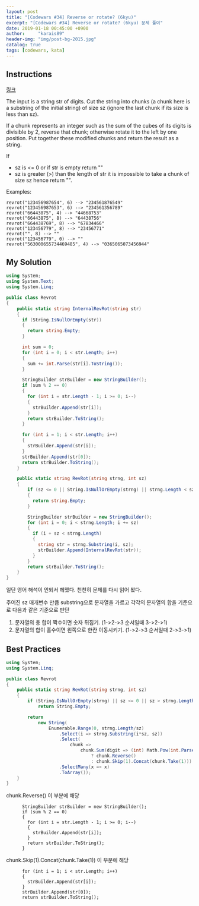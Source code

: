 ```yaml
---
layout: post
title: "[Codewars #34] Reverse or rotate? (6kyu)"
excerpt: "[Codewars #34] Reverse or rotate? (6kyu) 문제 풀이"
date: 2019-01-18 00:45:00 +0900
author:     "karais89"
header-img: "img/post-bg-2015.jpg"
catalog: true
tags: [codewars, kata]
---
```


## Instructions

[링크](https://www.codewars.com/kata/56b5afb4ed1f6d5fb0000991/train/csharp)

The input is a string str of digits. Cut the string into chunks (a chunk here is a substring of the initial string) of size sz (ignore the last chunk if its size is less than sz).

If a chunk represents an integer such as the sum of the cubes of its digits is divisible by 2, reverse that chunk; otherwise rotate it to the left by one position. Put together these modified chunks and return the result as a string.

If

- sz is <= 0 or if str is empty return ""
- sz is greater (>) than the length of str it is impossible to take a chunk of size sz hence return "".

Examples:

```
revrot("123456987654", 6) --> "234561876549"
revrot("123456987653", 6) --> "234561356789"
revrot("66443875", 4) --> "44668753"
revrot("66443875", 8) --> "64438756"
revrot("664438769", 8) --> "67834466"
revrot("123456779", 8) --> "23456771"
revrot("", 8) --> ""
revrot("123456779", 0) --> ""
revrot("563000655734469485", 4) --> "0365065073456944"
```

## My Solution

```csharp
using System;
using System.Text;
using System.Linq;

public class Revrot
{
    public static string InternalRevRot(string str)
    {
      if (String.IsNullOrEmpty(str))
      {
        return string.Empty;
      }

      int sum = 0;
      for (int i = 0; i < str.Length; i++)
      {
        sum += int.Parse(str[i].ToString());
      }

      StringBuilder strBuilder = new StringBuilder();
      if (sum % 2 == 0)
      {
        for (int i = str.Length - 1; i >= 0; i--)
        {
          strBuilder.Append(str[i]);
        }
        return strBuilder.ToString();
      }

      for (int i = 1; i < str.Length; i++)
      {
        strBuilder.Append(str[i]);
      }
      strBuilder.Append(str[0]);
      return strBuilder.ToString();
    }

    public static string RevRot(string strng, int sz)
    {
        if (sz <= 0 || String.IsNullOrEmpty(strng) || strng.Length < sz)
        {
          return string.Empty;
        }

        StringBuilder strBuilder = new StringBuilder();
        for (int i = 0; i < strng.Length; i += sz)
        {
          if (i + sz < strng.Length)
          {
            string str = strng.Substring(i, sz);
            strBuilder.Append(InternalRevRot(str));
          }
        }
        return strBuilder.ToString();
    }
}
```


일단 영어 해석이 안되서 헤맸다. 천천히 문제를 다시 읽어 봤다.

주어진 sz 매개변수 만큼 substring으로 문자열을 가르고
각각의 문자열의 합을 기준으로 다음과 같은 기준으로 판단
1. 문자열의 총 합이 짝수이면 숫자 뒤집기. (1->2->3 순서일때 3->2->1)
2. 문자열의 합이 홀수이면 왼쪽으로 한칸 이동시키기. (1->2->3 순서일때 2->3->1)


## Best Practices

```csharp
using System;
using System.Linq;

public class Revrot
{
    public static string RevRot(string strng, int sz)
    {
        if (String.IsNullOrEmpty(strng) || sz <= 0 || sz > strng.Length)
            return String.Empty;

        return
            new String(
                Enumerable.Range(0, strng.Length/sz)
                    .Select(i => strng.Substring(i*sz, sz))
                    .Select(
                        chunk =>
                            chunk.Sum(digit => (int) Math.Pow(int.Parse(digit.ToString()), 3))%2 == 0
                                ? chunk.Reverse()
                                : chunk.Skip(1).Concat(chunk.Take(1)))
                    .SelectMany(x => x)
                    .ToArray());
    }
}
```


chunk.Reverse() 이 부분에 해당
```
      StringBuilder strBuilder = new StringBuilder();
      if (sum % 2 == 0)
      {
        for (int i = str.Length - 1; i >= 0; i--)
        {
          strBuilder.Append(str[i]);
        }
        return strBuilder.ToString();
      }
```

chunk.Skip(1).Concat(chunk.Take(1)) 이 부분에 해당
```
      for (int i = 1; i < str.Length; i++)
      {
        strBuilder.Append(str[i]);
      }
      strBuilder.Append(str[0]);
      return strBuilder.ToString();
```
